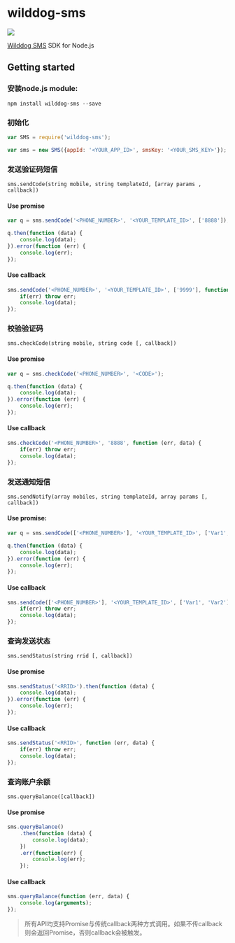# wilddog-sms

![](https://docs.wilddog.com/images/logo-d2df5d3b45.svg)

[Wilddog SMS](https://docs.wilddog.com/sms/index.html) SDK for Node.js

## Getting started

### 安装node.js module:

`npm install wilddog-sms --save`

### 初始化

```javascript
var SMS = require('wilddog-sms');

var sms = new SMS({appId: '<YOUR_APP_ID>', smsKey: '<YOUR_SMS_KEY>'});
```

### 发送验证码短信

`sms.sendCode(string mobile, string templateId, [array params , callback])`

#### Use promise

```javascript
var q = sms.sendCode('<PHONE_NUMBER>', '<YOUR_TEMPLATE_ID>', ['8888']);

q.then(function (data) {
    console.log(data);
}).error(function (err) {
    console.log(err);
});
```

#### Use callback

```javascript
sms.sendCode('<PHONE_NUMBER>', '<YOUR_TEMPLATE_ID>', ['9999'], function (err, data) {
    if(err) throw err;
    console.log(data);
});
```

### 校验验证码

`sms.checkCode(string mobile, string code [, callback])`

#### Use promise

```javascript
var q = sms.checkCode('<PHONE_NUMBER>', '<CODE>');

q.then(function (data) {
    console.log(data);
}).error(function (err) {
    console.log(err);
});
```

#### Use callback
```javascript
sms.checkCode('<PHONE_NUMBER>', '8888', function (err, data) {
    if(err) throw err;
    console.log(data);
});
```

### 发送通知短信

`sms.sendNotify(array mobiles, string templateId, array params [, callback])`

#### Use promise:

```javascript
var q = sms.sendCode(['<PHONE_NUMBER>'], '<YOUR_TEMPLATE_ID>', ['Var1', 'Var2']);

q.then(function (data) {
    console.log(data);
}).error(function (err) {
    console.log(err);
});
```

#### Use callback

```javascript
sms.sendCode(['<PHONE_NUMBER>'], '<YOUR_TEMPLATE_ID>', ['Var1', 'Var2'], function(err, data) {
    if(err) throw err;
    console.log(data);
});
```

### 查询发送状态

`sms.sendStatus(string rrid [, callback])`

#### Use promise

```javascript
sms.sendStatus('<RRID>').then(function (data) {
    console.log(data);
}).error(function (err) {
    console.log(err);
});
```

#### Use callback

```javascript
sms.sendStatus('<RRID>', function (err, data) {
    if(err) throw err;
    console.log(data);
});
```

### 查询账户余额

`sms.queryBalance([callback])`

#### Use promise

```javascript
sms.queryBalance()
    .then(function (data) {
        console.log(data);
    })
    .err(function(err) {
        console.log(err);
    });
```

#### Use callback

```javascript
sms.queryBalance(function (err, data) {
    console.log(arguments);
});
```

> 所有API均支持Promise与传统callback两种方式调用。如果不传callback则会返回Promise，否则callback会被触发。